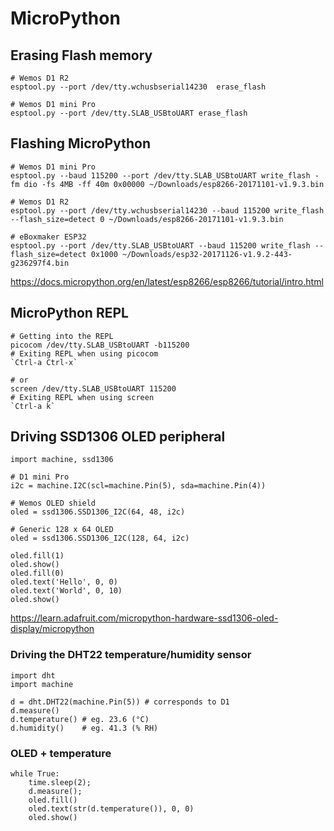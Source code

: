 # MicroPython
## Erasing Flash memory

```
# Wemos D1 R2
esptool.py --port /dev/tty.wchusbserial14230  erase_flash

# Wemos D1 mini Pro
esptool.py --port /dev/tty.SLAB_USBtoUART erase_flash
```

## Flashing MicroPython

```
# Wemos D1 mini Pro
esptool.py --baud 115200 --port /dev/tty.SLAB_USBtoUART write_flash -fm dio -fs 4MB -ff 40m 0x00000 ~/Downloads/esp8266-20171101-v1.9.3.bin

# Wemos D1 R2
esptool.py --port /dev/tty.wchusbserial14230 --baud 115200 write_flash --flash_size=detect 0 ~/Downloads/esp8266-20171101-v1.9.3.bin

# eBoxmaker ESP32
esptool.py --port /dev/tty.SLAB_USBtoUART --baud 115200 write_flash --flash_size=detect 0x1000 ~/Downloads/esp32-20171126-v1.9.2-443-g236297f4.bin
```

https://docs.micropython.org/en/latest/esp8266/esp8266/tutorial/intro.html

## MicroPython REPL

```
# Getting into the REPL
picocom /dev/tty.SLAB_USBtoUART -b115200
# Exiting REPL when using picocom
`Ctrl-a Ctrl-x`

# or
screen /dev/tty.SLAB_USBtoUART 115200
# Exiting REPL when using screen
`Ctrl-a k`

```

## Driving SSD1306 OLED peripheral


```
import machine, ssd1306

# D1 mini Pro
i2c = machine.I2C(scl=machine.Pin(5), sda=machine.Pin(4))

# Wemos OLED shield
oled = ssd1306.SSD1306_I2C(64, 48, i2c)

# Generic 128 x 64 OLED
oled = ssd1306.SSD1306_I2C(128, 64, i2c)

oled.fill(1)
oled.show()
oled.fill(0)
oled.text('Hello', 0, 0)
oled.text('World', 0, 10)
oled.show()
```

https://learn.adafruit.com/micropython-hardware-ssd1306-oled-display/micropython

### Driving the DHT22 temperature/humidity sensor

```
import dht
import machine

d = dht.DHT22(machine.Pin(5)) # corresponds to D1
d.measure()
d.temperature() # eg. 23.6 (°C)
d.humidity()    # eg. 41.3 (% RH)
```

### OLED + temperature

```
while True:
	time.sleep(2);
	d.measure();
	oled.fill()
	oled.text(str(d.temperature()), 0, 0)
	oled.show()
```
